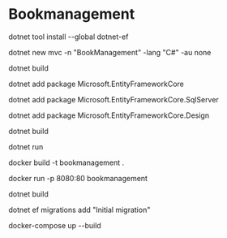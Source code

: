 # Bookmanagement


dotnet tool install --global dotnet-ef

dotnet new mvc -n "BookManagement" -lang "C#" -au none

dotnet build

dotnet add package Microsoft.EntityFrameworkCore

dotnet add package Microsoft.EntityFrameworkCore.SqlServer

dotnet add package Microsoft.EntityFrameworkCore.Design

dotnet build

dotnet run

docker build -t bookmanagement .

docker run -p 8080:80 bookmanagement  

dotnet build

dotnet ef migrations add "Initial migration"

docker-compose up --build
